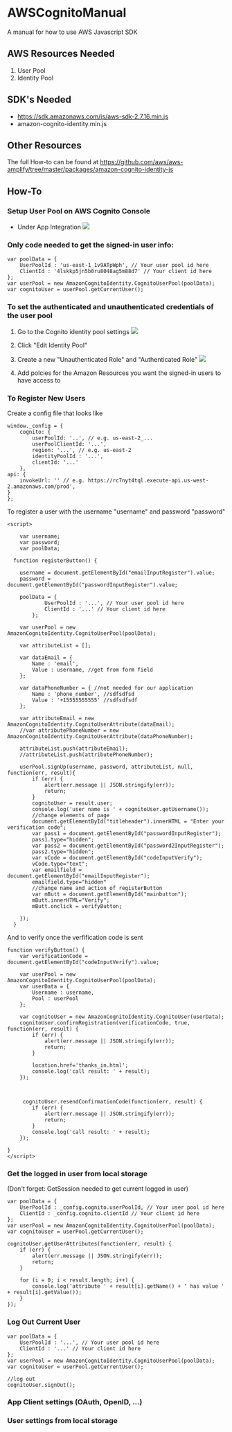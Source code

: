 # AWSCognitoManual
A manual for how to use AWS Javascript SDK

AWS Resources Needed
--------------------
1. User Pool
2. Identity Pool

SDK's Needed
------------
  - https://sdk.amazonaws.com/js/aws-sdk-2.7.16.min.js
  - amazon-cognito-identity.min.js

Other Resources
---------------
The full How-to can be found at https://github.com/aws/aws-amplify/tree/master/packages/amazon-cognito-identity-js

## How-To

### Setup User Pool on AWS Cognito Console
  - Under App Integration
  ![](https://github.com/nrao57/AWSCognitoManual/blob/master/imgs/userpool.png)

### Only code needed to get the signed-in user info:
    var poolData = {
        UserPoolId : 'us-east-1_1v9ATpWph', // Your user pool id here
        ClientId : '4lskkp5jn5b0ru8048ag5m88d7' // Your client id here
    };
    var userPool = new AmazonCognitoIdentity.CognitoUserPool(poolData);
    var cognitoUser = userPool.getCurrentUser();

### To set the authenticated and unauthenticated credentials of the user pool
1. Go to the Cognito identity pool settings
![](https://github.com/nrao57/AWSCognitoManual/blob/master/imgs/identitypool.png)

2. Click "Edit Identity Pool"
3. Create a new "Unauthenticated Role" and "Authenticated Role"
![](https://github.com/nrao57/AWSCognitoManual/blob/master/imgs/createroles.png)

4. Add polcies for the Amazon Resources you want the signed-in users to have access to 

### To Register New Users
Create a config file that looks like
    
    window._config = {
        cognito: {
            userPoolId: '..', // e.g. us-east-2_...
            userPoolClientId: '...', 
            region: '...', // e.g. us-east-2
            identityPoolId : '...',
            clientId: '...'
        },
    api: {
        invokeUrl: '' // e.g. https://rc7nyt4tql.execute-api.us-west-2.amazonaws.com/prod',
    }
    };

To register a user with the username "username" and password "password"

    <script>
		
		var username;
		var password;
		var poolData;
		
	  function registerButton() {
			
		username = document.getElementById("emailInputRegister").value;
		password =  document.getElementById("passwordInputRegister").value;	
		
		poolData = {
				UserPoolId : '...', // Your user pool id here
				ClientId : '...' // Your client id here
			};		
		
		var userPool = new AmazonCognitoIdentity.CognitoUserPool(poolData);

		var attributeList = [];

		var dataEmail = {
			Name : 'email', 
			Value : username, //get from form field
		};

		var dataPhoneNumber = { //not needed for our application
			Name : 'phone_number', //sdfsdfsd
			Value : '+15555555555' //sdfsdfsdf
		};
		
		var attributeEmail = new AmazonCognitoIdentity.CognitoUserAttribute(dataEmail);
		//var attributePhoneNumber = new AmazonCognitoIdentity.CognitoUserAttribute(dataPhoneNumber);

		attributeList.push(attributeEmail);
		//attributeList.push(attributePhoneNumber);

		userPool.signUp(username, password, attributeList, null, function(err, result){
			if (err) {
				alert(err.message || JSON.stringify(err));
				return;
			}
			cognitoUser = result.user;
			console.log('user name is ' + cognitoUser.getUsername());
			//change elements of page
			document.getElementById("titleheader").innerHTML = "Enter your verification code";
			var pass1 = document.getElementById("passwordInputRegister");
			pass1.type="hidden";
			var pass2 = document.getElementById("password2InputRegister");
			pass2.type="hidden";
			var vCode = document.getElementById("codeInputVerify");
			vCode.type="text";
			var emailfield = document.getElementById("emailInputRegister");
			emailfield.type="hidden"
			//change name and action of registerButton
			var mButt = document.getElementById("mainbutton");
			mButt.innerHTML="Verify";
			mButt.onclick = verifyButton;
			
		});
	  }

And to verify once the verfification code is sent

	function verifyButton() {	
		var verificationCode = document.getElementById("codeInputVerify").value;

		var userPool = new AmazonCognitoIdentity.CognitoUserPool(poolData);
		var userData = {
			Username : username,
			Pool : userPool
		};

		var cognitoUser = new AmazonCognitoIdentity.CognitoUser(userData);
		cognitoUser.confirmRegistration(verificationCode, true, function(err, result) {
			if (err) {
				alert(err.message || JSON.stringify(err));
				return;
			} 
			
			location.href='thanks_in.html';
			console.log('call result: ' + result);
		});
		
		
		
		 cognitoUser.resendConfirmationCode(function(err, result) {
			if (err) {
				alert(err.message || JSON.stringify(err));
				return;
			}
			console.log('call result: ' + result);
		});
		
	}
    </script>

	
### Get the logged in user from local storage 
(Don't forget: GetSession needed to get current logged in user)

    var poolData = {
        UserPoolId : _config.cognito.userPoolId, // Your user pool id here
        ClientId : _config.cognito.clientId // Your client id here
    };
    var userPool = new AmazonCognitoIdentity.CognitoUserPool(poolData);
    var cognitoUser = userPool.getCurrentUser();
	
	cognitoUser.getUserAttributes(function(err, result) {
        if (err) {
            alert(err.message || JSON.stringify(err));
            return;
        }
		
        for (i = 0; i < result.length; i++) {
            console.log('attribute ' + result[i].getName() + ' has value ' + result[i].getValue());
        }
    });
	
### Log Out Current User

    var poolData = {
        UserPoolId : '...', // Your user pool id here
        ClientId : '...' // Your client id here
    };
    var userPool = new AmazonCognitoIdentity.CognitoUserPool(poolData);
    var cognitoUser = userPool.getCurrentUser();
	
	//log out 
	cognitoUser.signOut();
	

### App Client settings (OAuth, OpenID, ...)

### User settings from local storage



